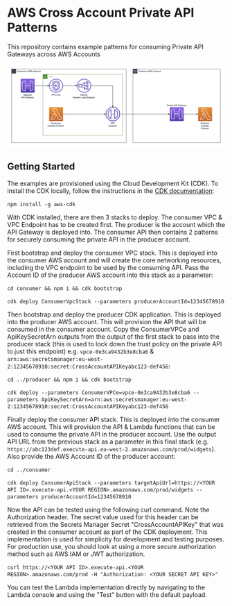 # AWS Cross Account Private API Patterns

This repository contains example patterns for consuming Private API Gateways across AWS Accounts

![Architecture Diagram](./architecture.png)

## Getting Started

The examples are provisioned using the Cloud Development Kit (CDK). To install the CDK locally, follow the instructions in the [CDK documentation](https://docs.aws.amazon.com/cdk/v2/guide/getting_started.html#getting_started_install):

```
npm install -g aws-cdk
```

With CDK installed, there are then 3 stacks to deploy. The consumer VPC & VPC Endpoint has to be created first. The producer is the account which the API Gateway is deployed into. The consumer API then contains 2 patterns for securely consuming the private API in the producer account.

First bootstrap and deploy the consumer VPC stack. This is deployed into the consumer AWS account and will create the core networking resources, including the VPC endpoint to be used by the consuming API. Pass the Account ID of the producer AWS account into this stack as a parameter:

```
cd consumer && npm i && cdk bootstrap
```

```
cdk deploy ConsumerVpcStack --parameters producerAccountId=12345678910
```

Then bootstrap and deploy the producer CDK application. This is deployed into the producer AWS account. This will provision the API that will be consumed in the consumer account. Copy the ConsumerVPCe and ApiKeySecretArn outputs from the output of the first stack to pass into the producer stack (this is used to lock down the trust policy on the private API to just this endpoint) e.g. `vpce-0e3ca9432b3e8cba6` & `arn:aws:secretsmanager:eu-west-2:12345678910:secret:CrossAccountAPIKeyabc123-def456`:

```
cd ../producer && npm i && cdk bootstrap
```

```
cdk deploy --parameters ConsumerVPCe=vpce-0e3ca9432b3e8cba6 --parameters ApiKeySecretArn=arn:aws:secretsmanager:eu-west-2:12345678910:secret:CrossAccountAPIKeyabc123-def456
```

Finally deploy the consumer API stack. This is deployed into the consumer AWS account. This will provision the API & Lambda functions that can be used to consume the private API in the producer account. Use the output API URL from the previous stack as a parameter in this final stack (e.g. `https://abc123def.execute-api.eu-west-2.amazonaws.com/prod/widgets`). Also provide the AWS Account ID of the producer account:

```
cd ../consumer
```

```
cdk deploy ConsumerApiStack --parameters targetApiUrl=https://<YOUR API ID>.execute-api.<YOUR REGION>.amazonaws.com/prod/widgets --parameters producerAccountId=12345678910
```

Now the API can be tested using the following curl command. Note the Authorization header. The secret value used for this header can be retrieved from the Secrets Manager Secret "CrossAccountAPIKey" that was created in the consumer account as part of the CDK deployment. This implementation is used for simplicity for development and testing purposes. For production use, you should look at using a more secure authorization method such as AWS IAM or JWT authorization.

```
curl https://<YOUR API ID>.execute-api.<YOUR REGION>.amazonaws.com/prod -H "Authorization: <YOUR SECRET API KEY>"
```

You can test the Lambda implementation directly by navigating to the Lambda console and using the "Test" button with the default payload.
